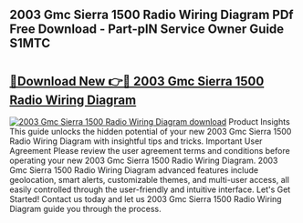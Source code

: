 ## 2003 Gmc Sierra 1500 Radio Wiring Diagram PDf Free Download - Part-plN Service Owner Guide S1MTC

# <h2><a href="http://dfly328.blite.top/?on=2003+Gmc+Sierra+1500+Radio+Wiring+Diagram">🔗Download New 👉🔴 2003 Gmc Sierra 1500 Radio Wiring Diagram</a></h2>

[![2003 Gmc Sierra 1500 Radio Wiring Diagram download](https://i.imgur.com/lujVjoI.png)](http://dfly328.blite.top/?on=2003+Gmc+Sierra+1500+Radio+Wiring+Diagram)
Product Insights This guide unlocks the hidden potential of your new 2003 Gmc Sierra 1500 Radio Wiring Diagram with insightful tips and tricks. Important User Agreement Please review the user agreement terms and conditions before operating your new 2003 Gmc Sierra 1500 Radio Wiring Diagram. 2003 Gmc Sierra 1500 Radio Wiring Diagram advanced features include geolocation, smart alerts, customizable themes, and multi-user access, all easily controlled through the user-friendly and intuitive interface. Let's Get Started! Contact us today and let us 2003 Gmc Sierra 1500 Radio Wiring Diagram guide you through the process.
